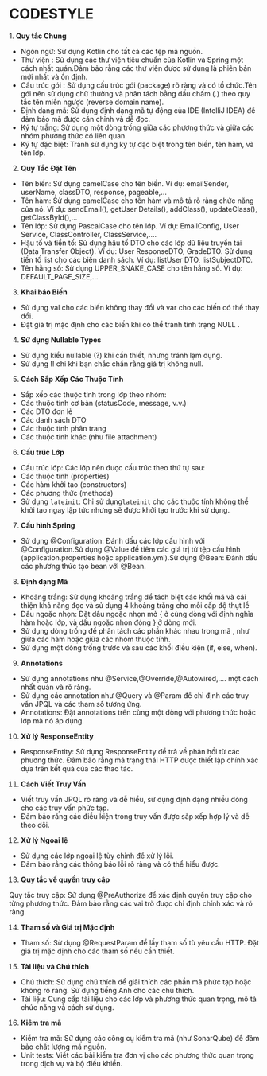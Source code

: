 # CODESTYLE
﻿1. **Quy tắc Chung**

- Ngôn ngữ: Sử dụng Kotlin cho tất cả các tệp mã nguồn.
- Thư viện : Sử dụng các thư viện tiêu chuẩn của Kotlin và Spring một cách nhất quán.Đảm bảo rằng các thư viện được sử dụng là phiên bản mới nhất và ổn định.
- Cấu trúc gói : Sử dụng cấu trúc gói (package) rõ ràng và có tổ chức.Tên gói nên sử dụng chữ thường và phân tách bằng dấu chấm (.) theo quy tắc tên miền ngược (reverse domain name).
- Định dạng mã: Sử dụng định dạng mã tự động của IDE (IntelliJ IDEA) để đảm bảo mã được căn chỉnh và dễ đọc.
- Ký tự trắng: Sử dụng một dòng trống giữa các phương thức và giữa các nhóm phương thức có liên quan.
- Ký tự đặc biệt: Tránh sử dụng ký tự đặc biệt trong tên biến, tên hàm, và tên lớp.

2. **Quy Tắc Đặt Tên**

- Tên biến: Sử dụng camelCase cho tên biến. Ví dụ: emailSender, userName, classDTO, response, pageable,… 
- Tên hàm: Sử dụng camelCase cho tên hàm và mô tả rõ ràng chức năng của nó. Ví dụ: sendEmail(), getUser Details(), addClass(), updateClass(), getClassById(),…
- Tên lớp: Sử dụng PascalCase cho tên lớp. Ví dụ: EmailConfig, User Service, ClassController, ClassService,….
- Hậu tố và tiền tố: Sử dụng hậu tố DTO cho các lớp dữ liệu truyền tải (Data Transfer Object). Ví dụ: User ResponseDTO, GradeDTO. Sử dụng tiền tố list cho các biến danh sách. Ví dụ: listUser DTO, listSubjectDTO.
- Tên hằng số: Sử dụng UPPER\_SNAKE\_CASE cho tên hằng số. Ví dụ: DEFAULT\_PAGE\_SIZE,...

3. **Khai báo Biến**

- Sử dụng val cho các biến không thay đổi và var cho các biến có thể thay đổi.
- Đặt giá trị mặc định cho các biến khi có thể tránh tình trạng NULL .

4. **Sử dụng Nullable Types**

- Sử dụng kiểu nullable (?) khi cần thiết, nhưng tránh lạm dụng.
- Sử dụng !! chỉ khi bạn chắc chắn rằng giá trị không null.

5. **Cách Sắp Xếp Các Thuộc Tính**

- Sắp xếp các thuộc tính trong lớp theo nhóm:
- Các thuộc tính cơ bản (statusCode, message, v.v.)
- Các DTO đơn lẻ
- Các danh sách DTO
- Các thuộc tính phân trang
- Các thuộc tính khác (như file attachment)

6. **Cấu trúc Lớp**

- Cấu trúc lớp: Các lớp nên được cấu trúc theo thứ tự sau:
- Các thuộc tính (properties)
- Các hàm khởi tạo (constructors)
- Các phương thức (methods)
- Sử dụng `lateinit`: Chỉ sử dụng`lateinit` cho các thuộc tính không thể khởi tạo ngay lập tức nhưng sẽ được khởi tạo trước khi sử dụng.

7. **Cấu hình Spring**

- Sử dụng @Configuration: Đánh dấu các lớp cấu hình với @Configuration.Sử dụng @Value để tiêm các giá trị từ tệp cấu hình (application.properties hoặc application.yml).Sử dụng @Bean: Đánh dấu các phương thức tạo bean với @Bean.

8. **Định dạng Mã**

- Khoảng trắng: Sử dụng khoảng trắng để tách biệt các khối mã và cải thiện khả năng đọc và sử dụng 4 khoảng trắng cho mỗi cấp độ thụt lề
- Dấu ngoặc nhọn: Đặt dấu ngoặc nhọn mở { ở cùng dòng với định nghĩa hàm hoặc lớp, và dấu ngoặc nhọn đóng } ở dòng mới.
- Sử dụng dòng trống để phân tách các phần khác nhau trong mã , như giữa các hàm hoặc giữa các nhóm thuộc tính.
- Sử dụng một dòng trống trước và sau các khối điều kiện (if, else, when).

9. **Annotations**

- Sử dụng annotations như @Service,@Override,@Autowired,…. một cách nhất quán và rõ ràng.
- Sử dụng các annotation như @Query và @Param để chỉ định các truy vấn JPQL và các tham số tương ứng.
- Annotations: Đặt annotations trên cùng một dòng với phương thức hoặc lớp mà nó áp dụng.

10. **Xử lý ResponseEntity**

- ResponseEntity: Sử dụng ResponseEntity để trả về phản hồi từ các phương thức. Đảm bảo rằng mã trạng thái HTTP được thiết lập chính xác dựa trên kết quả của các thao tác.

11. **Cách Viết Truy Vấn**

- Viết truy vấn JPQL rõ ràng và dễ hiểu, sử dụng định dạng nhiều dòng cho các truy vấn phức tạp.
- Đảm bảo rằng các điều kiện trong truy vấn được sắp xếp hợp lý và dễ theo dõi.

12. **Xử lý Ngoại lệ**

- Sử dụng các lớp ngoại lệ tùy chỉnh để xử lý lỗi.
- Đảm bảo rằng các thông báo lỗi rõ ràng và có thể hiểu được.

13. **Quy tắc về quyền truy cập**

Quy tắc truy cập: Sử dụng @PreAuthorize để xác định quyền truy cập cho từng phương thức. Đảm bảo rằng các vai trò được chỉ định chính xác và rõ ràng.

14. **Tham số và Giá trị Mặc định**

- Tham số: Sử dụng @RequestParam để lấy tham số từ yêu cầu HTTP. Đặt giá trị mặc định cho các tham số nếu cần thiết.

15. **Tài liệu và Chú thích**

- Chú thích: Sử dụng chú thích để giải thích các phần mã phức tạp hoặc không rõ ràng. Sử dụng tiếng Anh cho các chú thích.
- Tài liệu: Cung cấp tài liệu cho các lớp và phương thức quan trọng, mô tả chức năng và cách sử dụng.

16. **Kiểm tra mã**

- Kiểm tra mã: Sử dụng các công cụ kiểm tra mã (như SonarQube) để đảm bảo chất lượng mã nguồn.
- Unit tests: Viết các bài kiểm tra đơn vị cho các phương thức quan trọng trong dịch vụ và bộ điều khiển.

